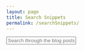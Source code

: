```yaml
---
layout: page
title: Search Snippets
permalink: /searchSnippets/
---
```


<div id="search-container">
    <input type="text" id="search-input" placeholder="Search through the blog posts...">
    <ul id="results-container"></ul>
</div>

<script src="{{ site.baseurl }}/assets/simple-jekyll-search.min.js" type="text/javascript"></script>

<script>
    SimpleJekyllSearch({
    searchInput: document.getElementById('search-input'),
    resultsContainer: document.getElementById('results-container'),
    searchResultTemplate: '<div style="text-align: left !important;"><a href="{url}"><h1 style="text-align:left !important;">{title}</h1></a><div class="post-tags">{category}</div></div>',
	templateMiddleware: function(prop, value, template) {
		if(prop == "category"){
			var categories = value.split(", ")
			var length = categories.length;
			var result = ""
			for (var i = 0; i < length; i++) {
				result +=  '<a href="">' + categories[i] + '</a>'
			}
			return result
		}
	  },
    json: '{{ site.baseurl }}/assets/snippets.json'
    });
</script>